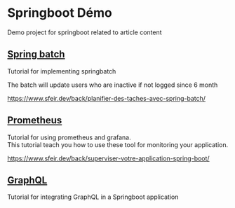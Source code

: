 # Springboot Démo

Demo project for springboot related to article content

## [Spring batch](spring-batch-tutorial)
Tutorial for implementing springbatch

The batch will update users who are inactive if not logged since 6 month

https://www.sfeir.dev/back/planifier-des-taches-avec-spring-batch/

## [Prometheus](prometheus-tutorial)
Tutorial for using prometheus and grafana.<br>
This tutorial teach you how to use these tool for monitoring your application.

https://www.sfeir.dev/back/superviser-votre-application-spring-boot/

## [GraphQL](graphql-tutorial)
Tutorial for integrating GraphQL in a Springboot application